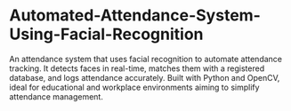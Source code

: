 # Automated-Attendance-System-Using-Facial-Recognition
An attendance system that uses facial recognition to automate attendance tracking. It detects faces in real-time, matches them with a registered database, and logs attendance accurately. Built with Python and OpenCV, ideal for educational and workplace environments aiming to simplify attendance management.

